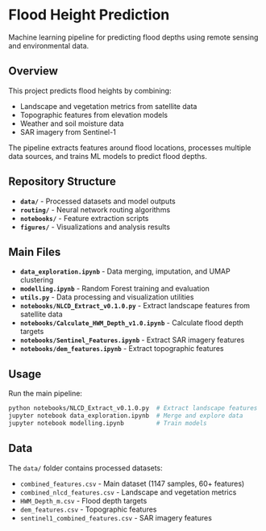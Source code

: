 # Flood Height Prediction

Machine learning pipeline for predicting flood depths using remote sensing and environmental data.

## Overview

This project predicts flood heights by combining:
- Landscape and vegetation metrics from satellite data
- Topographic features from elevation models  
- Weather and soil moisture data
- SAR imagery from Sentinel-1

The pipeline extracts features around flood locations, processes multiple data sources, and trains ML models to predict flood depths.

## Repository Structure

- **`data/`** - Processed datasets and model outputs
- **`routing/`** - Neural network routing algorithms  
- **`notebooks/`** - Feature extraction scripts
- **`figures/`** - Visualizations and analysis results

## Main Files

- **`data_exploration.ipynb`** - Data merging, imputation, and UMAP clustering
- **`modelling.ipynb`** - Random Forest training and evaluation
- **`utils.py`** - Data processing and visualization utilities
- **`notebooks/NLCD_Extract_v0.1.0.py`** - Extract landscape features from satellite data
- **`notebooks/Calculate_HWM_Depth_v1.0.ipynb`** - Calculate flood depth targets
- **`notebooks/Sentinel_Features.ipynb`** - Extract SAR imagery features
- **`notebooks/dem_features.ipynb`** - Extract topographic features

## Usage

Run the main pipeline:
```bash
python notebooks/NLCD_Extract_v0.1.0.py  # Extract landscape features
jupyter notebook data_exploration.ipynb  # Merge and explore data  
jupyter notebook modelling.ipynb         # Train models
```

## Data

The `data/` folder contains processed datasets:
- `combined_features.csv` - Main dataset (1147 samples, 60+ features)
- `combined_nlcd_features.csv` - Landscape and vegetation metrics
- `HWM_Depth_m.csv` - Flood depth targets
- `dem_features.csv` - Topographic features
- `sentinel1_combined_features.csv` - SAR imagery features
